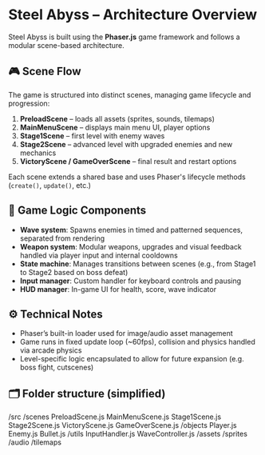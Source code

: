 # Steel Abyss – Architecture Overview

Steel Abyss is built using the **Phaser.js** game framework and follows a modular scene-based architecture.

## 🎮 Scene Flow

The game is structured into distinct scenes, managing game lifecycle and progression:

1. **PreloadScene** – loads all assets (sprites, sounds, tilemaps)
2. **MainMenuScene** – displays main menu UI, player options
3. **Stage1Scene** – first level with enemy waves
4. **Stage2Scene** – advanced level with upgraded enemies and new mechanics
5. **VictoryScene / GameOverScene** – final result and restart options

Each scene extends a shared base and uses Phaser's lifecycle methods (`create()`, `update()`, etc.)

## 🧠 Game Logic Components

- **Wave system**: Spawns enemies in timed and patterned sequences, separated from rendering
- **Weapon system**: Modular weapons, upgrades and visual feedback handled via player input and internal cooldowns
- **State machine**: Manages transitions between scenes (e.g., from Stage1 to Stage2 based on boss defeat)
- **Input manager**: Custom handler for keyboard controls and pausing
- **HUD manager**: In-game UI for health, score, wave indicator

## ⚙️ Technical Notes

- Phaser’s built-in loader used for image/audio asset management
- Game runs in fixed update loop (~60fps), collision and physics handled via arcade physics
- Level-specific logic encapsulated to allow for future expansion (e.g. boss fight, cutscenes)

## 🗂️ Folder structure (simplified)

/src
/scenes
PreloadScene.js
MainMenuScene.js
Stage1Scene.js
Stage2Scene.js
VictoryScene.js
GameOverScene.js
/objects
Player.js
Enemy.js
Bullet.js
/utils
InputHandler.js
WaveController.js
/assets
/sprites
/audio
/tilemaps